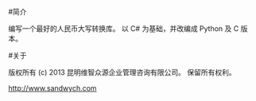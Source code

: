 #简介

编写一个最好的人民币大写转换库。
以 C# 为基础，并改编成 Python 及 C 版本。


#关于

版权所有 (c) 2013 昆明维智众源企业管理咨询有限公司。
保留所有权利。

http://www.sandwych.com
